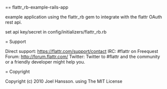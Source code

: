 == flattr_rb-example-rails-app

example application using the flattr_rb gem to integrate with the flattr OAuth rest api.

set api key/secret in config/initializers/flattr_rb.rb

= Support

Direct support: https://flattr.com/support/contact
IRC: #flattr on Freequest 
Forum: http://forum.flattr.com/
Twitter: Twitter to #flattr and the community or a friendly developer might help you.

= Copyright

Copyright (c) 2010 Joel Hansson. using The MIT License
